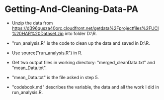# Getting-And-Cleaning-Data-PA

* Unzip the data from https://d396qusza40orc.cloudfront.net/getdata%2Fprojectfiles%2FUCI%20HAR%20Dataset.zip into folder D:\R.

* "run_analysis.R" is the code to clean up the data and saved in D:\R. 

* Use source("run_analysis.R") in R.

* Get two output files in working directory: "merged_cleanData.txt" and "mean_Data.txt".

* "mean_Data.txt" is the file asked in step 5.

* "codebook.md" describes the variable, the data and all the work I did in run_analysis.R. 
